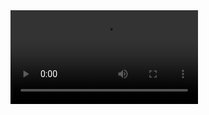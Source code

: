  <video controls="true">
        <source src="https://youtube.com/shorts/FsCYyutF8OE?feature=share" type="video/mp4" />
    </video>
